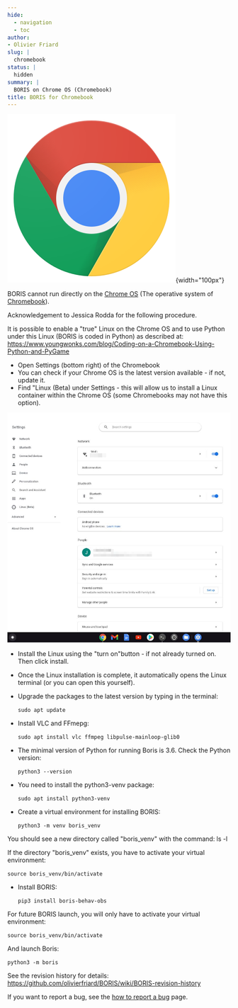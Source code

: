 ```yaml
---
hide:
  - navigation
  - toc
author:
- Olivier Friard
slug: |
  chromebook
status: |
  hidden
summary: |
  BORIS on Chrome OS (Chromebook)
title: BORIS for Chromebook
---
```


![Chromebook logo](/images/chrome_logo.svg){width="100px"}

BORIS cannot run directly on the [Chrome
OS](https://www.google.com/chromebook/chrome-os/) (The operative system
of [Chromebook](https://www.google.com/chromebook/)).

Acknowledgement to Jessica Rodda for the following procedure.

It is possible to enable a "true" Linux on the Chrome OS and to use
Python under this Linux (BORIS is coded in Python) as described at:
<https://www.youngwonks.com/blog/Coding-on-a-Chromebook-Using-Python-and-PyGame>

-   Open Settings (bottom right) of the Chromebook
-   You can check if your Chrome OS is the latest version available - if
    not, update it.
-   Find "Linux (Beta) under Settings - this will allow us to install a
    Linux container within the Chrome OS (some Chromebooks may not have
    this option).

![Chromebook settings](/images/chromebook_settings.png)

-   Install the Linux using the "turn on"button - if not already turned
    on. Then click install.

-   Once the Linux installation is complete, it automatically opens the
    Linux terminal (or you can open this yourself).

-   Upgrade the packages to the latest version by typing in the
    terminal:

        sudo apt update

-   Install VLC and FFmepg:

        sudo apt install vlc ffmpeg libpulse-mainloop-glib0

-   The minimal version of Python for running Boris is 3.6. Check the
    Python version:

        python3 --version

-   You need to install the python3-venv package:

        sudo apt install python3-venv

-   Create a virtual environment for installing BORIS:

        python3 -m venv boris_venv

You should see a new directory called "boris\_venv" with the command: ls
-l

If the directory "boris\_venv" exists, you have to activate your virtual
environment:

    source boris_venv/bin/activate

-   Install BORIS:

        pip3 install boris-behav-obs

For future BORIS launch, you will only have to activate your virtual
environment:

    source boris_venv/bin/activate

And launch Boris:

    python3 -m boris

See the revision history for details:
<https://github.com/olivierfriard/BORIS/wiki/BORIS-revision-history>

If you want to report a bug, see the [how to report a bug](report_a_bug.md) page.
